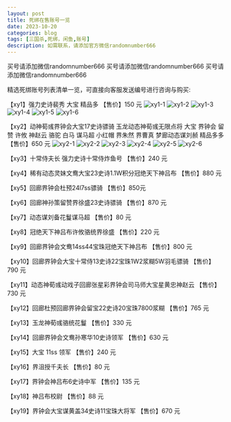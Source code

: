 ```yaml
---
layout: post
title: 死绑在售账号一览
date: 2023-10-20
categories: blog
tags: [三国杀,死绑，闲鱼,账号]
description: 如需联系，请添加官方微信randomnumber666
---
```


买号请添加微信randomnumber666
买号请添加微信randomnumber666
买号请添加微信randomnumber666


精选死绑账号列表清单一览，可直接向客服发送编号进行咨询与购买:

【xy1】强力史诗裴秀 大宝 精品多
【售价】150 元
![xy1-1](https://raw.githubusercontent.com/sgsss998/sgsss998.GitHub.io/master/img/xy1-1.jpg)
![xy1-2](https://raw.githubusercontent.com/sgsss998/sgsss998.GitHub.io/master/img/xy1-2.jpg)
![xy1-3](https://raw.githubusercontent.com/sgsss998/sgsss998.GitHub.io/master/img/xy1-3.jpg)
![xy1-4](https://raw.githubusercontent.com/sgsss998/sgsss998.GitHub.io/master/img/xy1-4.jpg)
![xy1-5](https://raw.githubusercontent.com/sgsss998/sgsss998.GitHub.io/master/img/xy1-5.jpg)
![xy1-6](https://raw.githubusercontent.com/sgsss998/sgsss998.GitHub.io/master/img/xy1-6.jpg)

【xy2】动神荀彧界钟会大宝17史诗骠骑 玉龙动态神荀彧无限点将 大宝 界钟会 留赞 许攸 神赵云 骆驼 白马 谋马超 小红帽 界朱然 界曹真 梦廊动态谋刘赪 精品多多
【售价】650 元
![xy2-1](https://raw.githubusercontent.com/sgsss998/sgsss998.GitHub.io/master/img/xy2-1.jpeg)
![xy2-2](https://raw.githubusercontent.com/sgsss998/sgsss998.GitHub.io/master/img/xy2-2.jpeg)
![xy2-3](https://raw.githubusercontent.com/sgsss998/sgsss998.GitHub.io/master/img/xy2-3.jpeg)
![xy2-4](https://raw.githubusercontent.com/sgsss998/sgsss998.GitHub.io/master/img/xy2-4.jpeg)
![xy2-5](https://raw.githubusercontent.com/sgsss998/sgsss998.GitHub.io/master/img/xy2-5.jpeg)
![xy2-6](https://raw.githubusercontent.com/sgsss998/sgsss998.GitHub.io/master/img/xy2-6.jpeg)

【xy3】十常侍夫长 强力史诗十常侍炸鱼号
【售价】240 元


【xy4】稀有动态灵妹文鸯大宝23史诗1.1W积分冠绝天下神吕布
【售价】880 元


【xy5】回廊界钟会杜预24l7ss骠骑
【售价】850元


【xy6】回廊神孙策留赞界徐盛23史诗骠骑
【售价】870 元


【xy7】动态谋刘备花鬘谋马超
【售价】80 元


【xy8】冠绝天下神吕布许攸骆统界徐盛
【售价】220 元


【xy9】回廊界钟会文鸯14ss44宝珠冠绝天下神吕布
【售价】800 元


【xy10】回廊界钟会大宝十常侍13史诗22宝珠1W2浆糊5W羽毛骠骑
【售价】790 元


【xy11】动态神荀彧动戏子回廊张星彩界钟会司马师大宝星黄忠神赵云
【售价】730 元


【xy12】回廊杜预回廊界钟会留宝22史诗20宝珠7800浆糊
【售价】765 元


【xy13】玉龙神荀彧骆统花鬘
【售价】330 元


【xy14】回廊界钟会文鸯孙寒华10史诗领军
【售价】630 元


【xy15】大宝 11ss 领军
【售价】240 元


【xy16】界沮授千夫长
【售价】80 元


【xy17】界钟会神吕布6史诗中军
【售价】135 元


【xy18】神吕布校尉
【售价】88 元


【xy19】界钟会大宝谋黄盖34史诗11宝珠大将军
【售价】670 元
